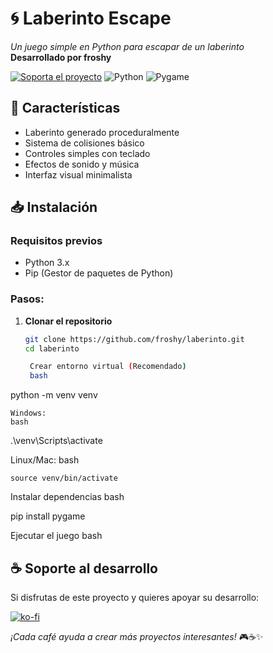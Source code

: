 # 🌀 Laberinto Escape  
*Un juego simple en Python para escapar de un laberinto*  
**Desarrollado por froshy**

[![Soporta el proyecto](https://img.shields.io/badge/☕_Apoya_el_desarrollo-FF5E5B?style=for-the-badge&logo=ko-fi&logoColor=white)](https://ko-fi.com/froshgames)
![Python](https://img.shields.io/badge/Python-3.x-blue?logo=python)
![Pygame](https://img.shields.io/badge/Pygame-2.1.3-success)

## 🚀 Características
- Laberinto generado proceduralmente
- Sistema de colisiones básico
- Controles simples con teclado
- Efectos de sonido y música
- Interfaz visual minimalista

## 📥 Instalación

### Requisitos previos
- Python 3.x
- Pip (Gestor de paquetes de Python)

### Pasos:
1. **Clonar el repositorio**  
   ```bash
   git clone https://github.com/froshy/laberinto.git
   cd laberinto

    Crear entorno virtual (Recomendado)
    bash
python -m venv venv

    Windows:
    bash

.\venv\Scripts\activate

Linux/Mac:
bash

    source venv/bin/activate

Instalar dependencias
bash

pip install pygame

Ejecutar el juego
bash
## ☕ Soporte al desarrollo  
Si disfrutas de este proyecto y quieres apoyar su desarrollo:  

[![ko-fi](https://ko-fi.com/img/githubbutton_sm.svg)](https://ko-fi.com/froshgames)  

*¡Cada café ayuda a crear más proyectos interesantes!* 🎮☕✨
